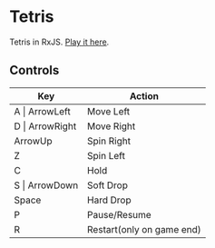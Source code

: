 # Tetris

Tetris in RxJS. [Play it here](https://rx-tetris.pages.dev/).

## Controls

| Key             | Action                    |
| --------------- | ------------------------- |
| A \| ArrowLeft  | Move Left                 |
| D \| ArrowRight | Move Right                |
| ArrowUp         | Spin Right                |
| Z               | Spin Left                 |
| C               | Hold                      |
| S \| ArrowDown  | Soft Drop                 |
| Space           | Hard Drop                 |
| P               | Pause/Resume              |
| R               | Restart(only on game end) |
